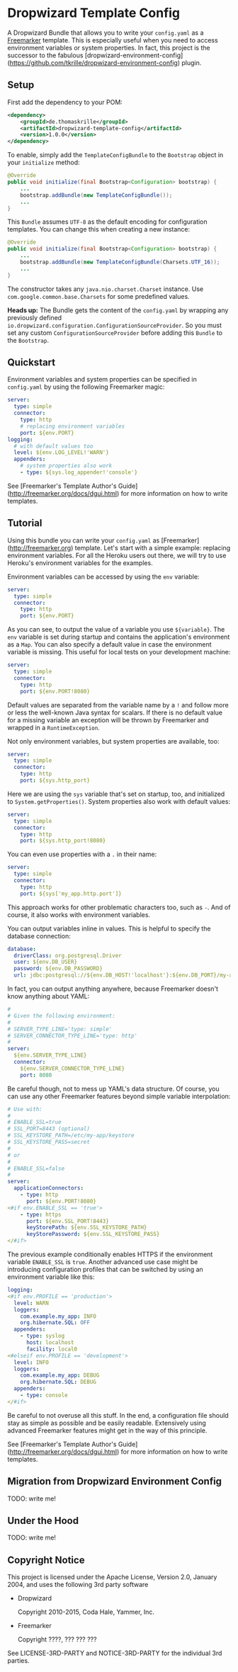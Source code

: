 # Dropwizard Template Config

A Dropwizard Bundle that allows you to write your `config.yaml` as a
[Freemarker](http://freemarker.org) template. This is especially useful when you
need to access environment variables or system properties. In fact, this project
is the successor to the fabulous [dropwizard-environment-config]
(https://github.com/tkrille/dropwizard-environment-config) plugin.

## Setup

First add the dependency to your POM:

```xml
<dependency>
    <groupId>de.thomaskrille</groupId>
    <artifactId>dropwizard-template-config</artifactId>
    <version>1.0.0</version>
</dependency>
```

To enable, simply add the `TemplateConfigBundle` to the `Bootstrap` object in
your `initialize` method:

```java
@Override
public void initialize(final Bootstrap<Configuration> bootstrap) {
    ...
    bootstrap.addBundle(new TemplateConfigBundle());
    ...
}
```

This `Bundle` assumes `UTF-8` as the default encoding for configuration
templates. You can change this when creating a new instance:

```java
@Override
public void initialize(final Bootstrap<Configuration> bootstrap) {
    ...
    bootstrap.addBundle(new TemplateConfigBundle(Charsets.UTF_16));
    ...
}
```

The constructor takes any `java.nio.charset.Charset` instance. Use
`com.google.common.base.Charsets` for some predefined values.

**Heads up:** The Bundle gets the content of the `config.yaml` by wrapping any
previously defined `io.dropwizard.configuration.ConfigurationSourceProvider`.
So you must set any custom `ConfigurationSourceProvider` before adding
this `Bundle` to the `Bootstrap`.

## Quickstart

Environment variables and system properties can be specified in `config.yaml`
by using the following Freemarker magic:

```yaml
server:
  type: simple
  connector:
    type: http
    # replacing environment variables
    port: ${env.PORT}
logging:
  # with default values too
  level: ${env.LOG_LEVEL!'WARN'}
  appenders:
    # system properties also work
    - type: ${sys.log_appender!'console'}
```

See [Freemarker's Template Author's Guide]
(http://freemarker.org/docs/dgui.html) for more information on how to
write templates.

## Tutorial

Using this bundle you can write your `config.yaml` as [Freemarker]
(http://freemarker.org) template. Let's start with a simple example: replacing
environment variables. For all the Heroku users out there, we will try to use
Heroku's environment variables for the examples.

Environment variables can be accessed by using the `env` variable:

```yaml
server:
  type: simple
  connector:
    type: http
    port: ${env.PORT}
```

As you can see, to output the value of a variable you use `${variable}`. The
`env` variable is set during startup and contains the application's environment
as a `Map`. You can also specify a default value in case the environment
variable is missing. This useful for local tests on your development machine:

```yaml
server:
  type: simple
  connector:
    type: http
    port: ${env.PORT!8080}
```

Default values are separated from the variable name by a `!` and follow more or
less the well-known Java syntax for scalars. If there is no default value for
a missing variable an exception will be thrown by Freemarker and wrapped in
a `RuntimeException`.

Not only environment variables, but system properties are available, too:

```yaml
server:
  type: simple
  connector:
    type: http
    port: ${sys.http_port}
```

Here we are using the `sys` variable that's set on startup, too, and initialized
to `System.getProperties()`. System properties also work with default values:

```yaml
server:
  type: simple
  connector:
    type: http
    port: ${sys.http_port!8080}
```

You can even use properties with a `.` in their name:

```yaml
server:
  type: simple
  connector:
    type: http
    port: ${sys['my_app.http.port']}
```

This approach works for other problematic characters too, such as `-`. And of
course, it also works with environment variables.

You can output variables inline in values. This is helpful to specify the
database connection:

```yaml
database:
  driverClass: org.postgresql.Driver
  user: ${env.DB_USER}
  password: ${env.DB_PASSWORD}
  url: jdbc:postgresql://${env.DB_HOST!'localhost'}:${env.DB_PORT}/my-app-db
```

In fact, you can output anything anywhere, because Freemarker doesn't know
anything about YAML:

```yaml
#
# Given the following environment:
#
# SERVER_TYPE_LINE='type: simple'
# SERVER_CONNECTOR_TYPE_LINE='type: http'
#
server:
  ${env.SERVER_TYPE_LINE}
  connector:
    ${env.SERVER_CONNECTOR_TYPE_LINE}
    port: 8080
```

Be careful though, not to mess up YAML's data structure. Of course, you can use
any other Freemarker features beyond simple variable interpolation:

```yaml
# Use with:
#
# ENABLE_SSL=true
# SSL_PORT=8443 (optional)
# SSL_KEYSTORE_PATH=/etc/my-app/keystore
# SSL_KEYSTORE_PASS=secret
#
# or
#
# ENABLE_SSL=false
#
server:
  applicationConnectors:
    - type: http
      port: ${env.PORT!8080}
<#if env.ENABLE_SSL == 'true'>
    - type: https
      port: ${env.SSL_PORT!8443}
      keyStorePath: ${env.SSL_KEYSTORE_PATH}
      keyStorePassword: ${env.SSL_KEYSTORE_PASS}
</#if>
```

The previous example conditionally enables HTTPS if the environment variable
`ENABLE_SSL` is `true`. Another advanced use case might be introducing
configuration profiles that can be switched by using an environment variable
like this:

```yaml
logging:
<#if env.PROFILE == 'production'>
  level: WARN
  loggers:
    com.example.my_app: INFO
    org.hibernate.SQL: OFF
  appenders:
    - type: syslog
      host: localhost
      facility: local0
<#elseif env.PROFILE == 'development'>
  level: INFO
  loggers:
    com.example.my_app: DEBUG
    org.hibernate.SQL: DEBUG
  appenders:
    - type: console
</#if>
```

Be careful to not overuse all this stuff. In the end, a configuration file
should stay as simple as possible and be easily readable. Extensively using
advanced Freemarker features might get in the way of this principle.

See [Freemarker's Template Author's Guide]
(http://freemarker.org/docs/dgui.html) for more information on how to
write templates.

## Migration from Dropwizard Environment Config

TODO: write me!

## Under the Hood

TODO: write me!

## Copyright Notice

This project is licensed under the Apache License, Version 2.0, January 2004,
and uses the following 3rd party software

- Dropwizard

    Copyright 2010-2015, Coda Hale, Yammer, Inc.

- Freemarker

    Copyright ????, ??? ??? ???


See LICENSE-3RD-PARTY and NOTICE-3RD-PARTY for the individual 3rd parties.
